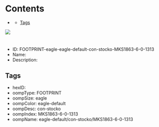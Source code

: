 



Contents
========

* [](#)
	* [Tags](#tags)
  
![][im]
# 

- ID: FOOTPRINT-eagle-eagle-default-con-stocko-MKS1863-6-0-1313
- Name: 
- Description: 

## Tags

- hexID: 
- oompType: FOOTPRINT
- oompSize: eagle
- oompColor: eagle-default
- oompDesc: con-stocko
- oompIndex: MKS1863-6-0-1313
- oompName: eagle-default/con-stocko/MKS1863-6-0-1313



[im]: image.png
